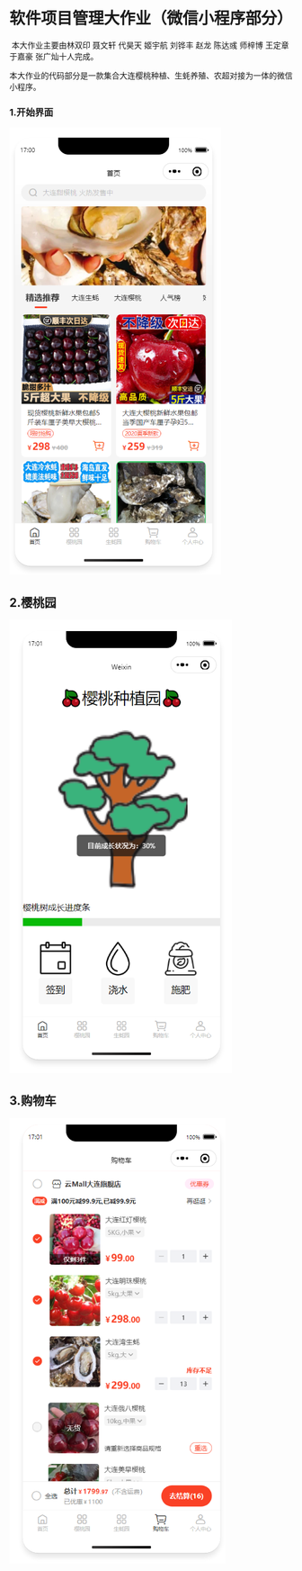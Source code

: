# 软件项目管理大作业（微信小程序部分）

​       本大作业主要由林双印 聂文轩 代昊天 姬宇航 刘铧丰 赵龙 陈达彧 师梓博 王定章 于嘉豪 张广灿十人完成。

​        本大作业的代码部分是一款集合大连樱桃种植、生蚝养殖、农超对接为一体的微信小程序。

### 1.开始界面

![1](picture/start.png)

## 2.樱桃园



![1](picture/cherish.png)

##  3.购物车

![1](picture/shopping.png)
